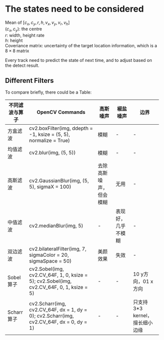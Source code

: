 # The states need to be considered  
Mean of $[c_x, c_y, r, h, v_x, v_y, v_r, v_h]$  
$(c_x, c_y)$: the centre  
$r$: width, height rate  
$h$: height  
Coveriance matrix: uncertainty of the target location information, which is a $8\times 8$ matrix

Every track need to predict the state of next time, and to adjust based on the detect result.

## Different Filters
To compare briefly, there could be a Table:

| 不同滤波与算子 | OpenCV Commands                                                                          | 高斯噪声               | 椒盐噪声            | 边界                            |
| ---            | ---                                                                                      | ---                    | ---                 | ---                             |
| 方盒滤波       | cv2.boxFilter(img, ddepth = -1, ksize = (5, 5), normalize = True)                        | 模糊                   | -                   | -                               |
| 均值滤波       | cv2.blur(img, (5, 5))                                                                    | 模糊                   | -                   | -                               |
| 高斯滤波       | cv2.GaussianBlur(img, (5, 5), sigmaX = 100)                                              | 去除高斯噪声，但会模糊 | 无用                | -                               |
| 中值滤波       | cv2.medianBlur(img, 5)                                                                   | -                      | 表现好， 几乎不模糊 | -                               |
| 双边滤波       | cv2.bilateralFilter(img, 7, sigmaColor = 20, sigmaSpace = 50)                            | 美颜效果               | 失效                | -                               |
| Sobel算子      | cv2.Sobel(img, cv2.CV_64F, 1, 0, ksize = 5); cv2.Sobel(img, cv2.CV_64F, 0, 1, ksize = 5) | -                      | -                   | 10 y方向，01 x方向              |
| Scharr算子     | cv2.Scharr(img, cv2.CV_64F, dx = 1, dy = 0); cv2.Scharr(img, cv2.CV_64F, dx = 0, dy = 1) | -                      | -                   | 只支持3*3 kernel， 擅长细小边缘 |




